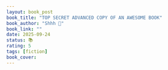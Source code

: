 ```yaml
---
layout: book_post
book_title: "TOP SECRET ADVANCED COPY OF AN AWESOME BOOK"
book_author: "Shhh 🤫"
book_link: ""
date: 2025-09-24
status: 📚
rating: 5
tags: [fiction]
book_cover:
---
```

